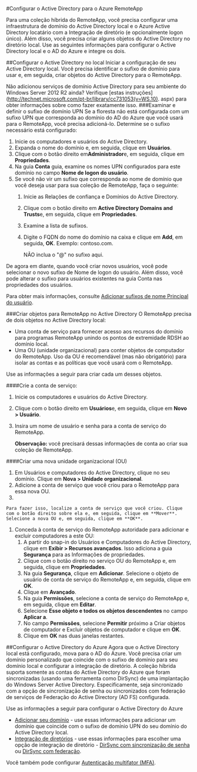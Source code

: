 ﻿<properties title="Configure Active Directory for Azure RemoteApp" pageTitle="Configurar o Active Directory para o Azure RemoteApp" description="Saiba como configurar o Active Directory para trabalhar com o Azure RemoteApp" metaKeywords="" services="" solutions="" documentationCenter="" authors="elizapo"  />

<tags ms.service="remoteapp" ms.workload="tbd" ms.tgt_pltfrm="na" ms.devlang="na" ms.topic="article" ms.date="12/08/2014" ms.author="elizapo" />

#Configurar o Active Directory para o Azure RemoteApp


Para uma coleção híbrida do RemoteApp, você precisa configurar uma infraestrutura de domínio do Active Directory local e o Azure Active Directory locatário com a Integração de diretório (e opcionalmente logon único). Além disso, você precisa criar alguns objetos do Active Directory no diretório local. Use as seguintes informações para configurar o Active Directory local e o AD do Azure e integre os dois.

##Configurar o Active Directory no local
Iniciar a configuração de seu Active Directory local. Você precisa identificar o sufixo de domínio para usar e, em seguida, criar objetos do Active Directory para o RemoteApp. 

Não adicionou serviços de domínio Active Directory para seu ambiente do Windows Server 2012 R2 ainda? Verifique [estas instruções](http://technet.microsoft.com/pt-br/library/cc731053(v=WS.10). aspx) para obter informações sobre como fazer exatamente isso.
###Examinar e definir o sufixo de domínio UPN
Se a floresta não está configurada com um sufixo UPN que corresponda ao domínio do AD do Azure que você usará para o RemoteApp, você precisa adicioná-lo. Determine se o sufixo necessário está configurado:


1. Inicie os computadores e usuários do Active Directory.
2.	Expanda o nome do domínio e, em seguida, clique em **Usuários**.
3.	Clique com o botão direito em**Administrador**e, em seguida, clique em **Propriedades**.
4.	Na guia **Conta** guia, examine os nomes UPN configurados para este domínio no campo **Nome de logon do usuário**.
5.	Se você não vir um sufixo que corresponda ao nome de domínio que você deseja usar para sua coleção de RemoteApp, faça o seguinte:
	1.	Inicie as Relações de confiança e Domínios do Active Directory.
	2.	Clique com o botão direito em **Active Directory Domains and Trusts**e, em seguida, clique em **Propriedades**.
	3.	Examine a lista de sufixos.
	4.	Digite o FQDN do nome do domínio na caixa e clique em **Add**, em seguida, **OK**. Exemplo: contoso.com. 

		NÃO inclua o "@" no sufixo aqui.

De agora em diante, quando você criar novos usuários, você pode selecionar o novo sufixo de Nome de logon do usuário. Além disso, você pode alterar o sufixo para usuários existentes na guia Conta nas propriedades dos usuários.

Para obter mais informações, consulte [Adicionar sufixos de nome Principal do usuário](http://technet.microsoft.com/library/cc772007.aspx).

###Criar objetos para RemoteApp no Active Directory
O RemoteApp precisa de dois objetos no Active Directory local:


- Uma conta de serviço para fornecer acesso aos recursos do domínio para programas RemoteApp unindo os pontos de extremidade RDSH ao domínio local.
- Uma OU (unidade organizacional) para conter objetos de computador do RemoteApp. Uso da OU é recomendável (mas não obrigatório) para isolar as contas e as políticas que você usará com o RemoteApp.

Use as informações a seguir para criar cada um desses objetos.

####Crie a conta de serviço:


1. Inicie os computadores e usuários do Active Directory.
2.	Clique com o botão direito em **Usuários**e, em seguida, clique em **Novo > Usuário**.
3.	Insira um nome de usuário e senha para a conta de serviço do RemoteApp.

	**Observação:** você precisará dessas informações de conta ao criar sua coleção de RemoteApp.

####Criar uma nova unidade organizacional (OU)


1. Em Usuários e computadores do Active Directory, clique no seu domínio. Clique em **Nova > Unidade organizacional**.
2. Adicione a conta de serviço que você criou para o RemoteApp para essa nova OU.
3.

	Para fazer isso, localize a conta de serviço que você criou. Clique com o botão direito sobre ela e, em seguida, clique em **Mover**. Selecione a nova OU e, em seguida, clique em **OK**.


1. Conceda à conta de serviço do RemoteApp autoridade para adicionar e excluir computadores a este 
OU:
	1. A partir do snap-in do Usuários e Computadores do Active Directory, clique em **Exibir > Recursos avançados**. Isso adiciona a guia **Segurança** para as Informações de propriedades.
	2. Clique com o botão direito no serviço OU do RemoteApp e, em seguida, clique em **Propriedades**.
	3. Na guia **Segurança**, clique em **Adicionar**. Selecione o objeto de usuário de conta de serviço do RemoteApp e, em seguida, clique em **OK**.
	4. Clique em **Avançado**.
	5. Na guia **Permissões**, selecione a conta de serviço do RemoteApp e, em seguida, clique em **Editar**.
	6. Selecione **Esse objeto e todos os objetos descendentes** no campo **Aplicar a**.
	7. No campo **Permissões**, selecione **Permitir** próximo a Criar objetos de computador e Excluir objetos de computador e clique em **OK**. 
	8. Clique em **OK** nas duas janelas restantes.


##Configurar o Active Directory do Azure
Agora que o Active Directory local está configurado, mova para o AD do Azure. Você precisa criar um domínio personalizado que coincide com o sufixo de domínio para seu domínio local e configurar a integração de diretório. A coleção híbrida suporta somente as contas do Active Directory do Azure que foram sincronizadas (usando uma ferramenta como DirSync) de uma implantação do Windows Server Active Directory. Especificamente, seja sincronizado com a opção de sincronização de senha ou sincronizados com federação de serviços de Federação do Active Directory (AD FS) configurada. 

Use as informações a seguir para configurar o Active Directory do Azure


- [Adicionar seu domínio](http://technet.microsoft.com/pt-br/library/hh969247.aspx) - use essas informações para adicionar um domínio que coincide com o sufixo de domínio UPN do seu domínio do Active Directory local.
- [Integração de diretórios](http://technet.microsoft.com/pt-br/library/jj573653.aspx) - use essas informações para escolher uma opção de integração de diretório - [DirSync com sincronização de senha](http://technet.microsoft.com/pt-br/library/dn441214.aspx) ou [DirSync com federação](http://technet.microsoft.com/pt-br/library/dn441213.aspx).

Você também pode configurar [Autenticação multifator (MFA)](http://technet.microsoft.com/pt-br/library/dn249466.aspx).

<!--HONumber=35.2-->
